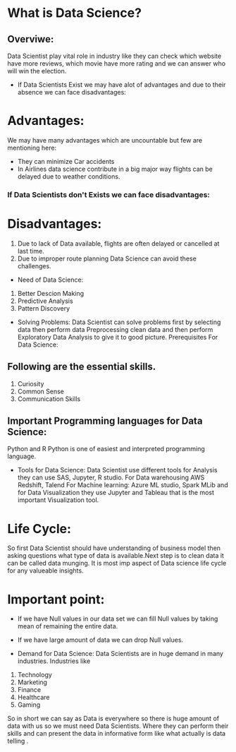 # What is Data Science?
## Overviwe:
Data Scientist play vital role in industry like they can check which website have more reviews, which movie have more rating and we can answer 
who will win the election.
* If Data Scientists Exist we may have alot of advantages and due to their absence we can face disadvantages:
# Advantages:
We may have many advantages which are uncountable but few are mentioning here:
* They can minimize Car accidents
* In Airlines data science contribute in a big major way flights can be delayed due to weather conditions.
### If Data Scientists don't Exists we can face disadvantages:
# Disadvantages:
1. Due to lack of Data available, flights are often delayed or cancelled at last time.
2. Due to improper route planning
Data Science can avoid these challenges.

* Need of Data Science:
1. Better Descion Making
2. Predictive Analysis
3. Pattern Discovery
* Solving Problems:
Data Scientist can solve problems first by selecting data then perform data Preprocessing clean data and then perform Exploratory Data Analysis to give it to good picture.
Prerequisites For Data Science:
## Following are the essential skills.
1. Curiosity
2. Common Sense
3. Communication Skills
## Important Programming languages for Data Science:
Python and R 
Python is one of easiest and interpreted programming language.
* Tools for Data Science:
Data Scientist use different tools for Analysis they can use SAS, Jupyter, R studio. For Data warehousing AWS Redshift, Talend For Machine learning: Azure ML studio, Spark MLib and for Data Visualization they use Jupyter and Tableau that is the most important Visualization tool.
# Life Cycle:
So first Data Scientist should have understanding of business model then asking questions what type of data is available.Next step is to clean data it can be called data munging. It is most imp aspect of Data science life cycle for any valueable insights.
# Important point:
* If we have Null values in our data set we can fill Null values by taking mean of remaining the entire data. 
* If we have large amount of data we can drop Null values.

* Demand for Data Science:
Data Scientists are in huge demand in many industries. Industries like 
1. Technology
2. Marketing
3. Finance
4. Healthcare
5. Gaming

So in short we can say as Data is everywhere so there is huge amount of data with us so we  must need Data Scientists. Where they can perform their skills and can present the data in informative form like what actually is data telling .
